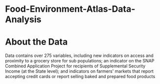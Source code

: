 # Food-Environment-Atlas-Data-Analysis


# About the Data
Data contains over 275 variables, including new indicators on access and proximity to a grocery store for sub populations; an indicator on the SNAP Combined Application Project for recipients of Supplemental Security Income (at the State level); and indicators on farmers' markets that report accepting credit cards or report selling baked and prepared food products
